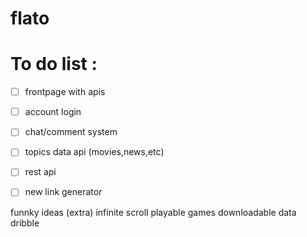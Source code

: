 # flato

# To do list :
- [ ] frontpage with apis
- [ ] account login
- [ ] chat/comment system
- [ ] topics data api (movies,news,etc)
- [ ] rest api
- [ ] new link generator



funnky ideas (extra)
infinite scroll
playable games
downloadable data dribble
